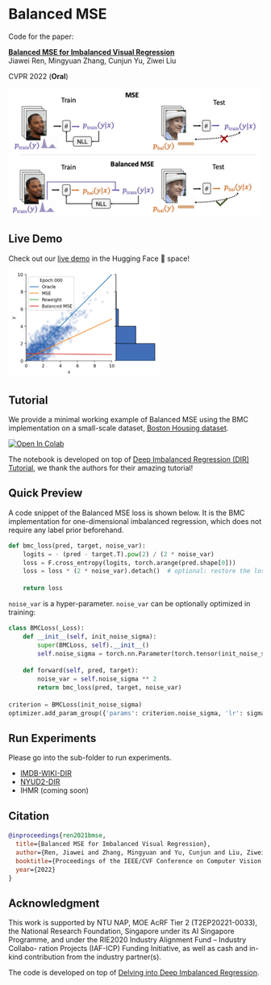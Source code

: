 # Balanced MSE
Code for the paper:

**[Balanced MSE for Imbalanced Visual Regression](https://arxiv.org/abs/2203.16427)**  
Jiawei Ren, Mingyuan Zhang, Cunjun Yu, Ziwei Liu

CVPR 2022 (**Oral**)

<div align="left">
  <img src="figures/intro.png" width="500px" />
</div>


## Live Demo

Check out our [live demo](https://huggingface.co/spaces/jiawei011/Demo-Balanced-MSE) in the Hugging Face :hugs: space!

<div align="left">
  <img src="figures/regress.gif" width="300px" />
</div>

## Tutorial

We provide a minimal working example of Balanced MSE using the BMC implementation on a small-scale dataset, 
[Boston Housing dataset](https://www.cs.toronto.edu/~delve/data/boston/bostonDetail.html). 

<p class="aligncenter">
    <a href="https://colab.research.google.com/github/jiawei-ren/BalancedMSE/blob/main/tutorial/balanced_mse.ipynb" target="_parent">
        <img src="https://colab.research.google.com/assets/colab-badge.svg" alt="Open In Colab"/>
    </a> 
</p>

The notebook is developed on top of [Deep Imbalanced Regression (DIR) Tutorial](https://github.com/YyzHarry/imbalanced-regression/tree/main/tutorial),
we thank the authors for their amazing tutorial!

## Quick Preview
A code snippet of the Balanced MSE loss is shown below.
It is the BMC implementation for one-dimensional imbalanced regression,
which does not require any label prior beforehand.
```python
def bmc_loss(pred, target, noise_var):
    logits = - (pred - target.T).pow(2) / (2 * noise_var)
    loss = F.cross_entropy(logits, torch.arange(pred.shape[0]))
    loss = loss * (2 * noise_var).detach()  # optional: restore the loss scale

    return loss
```
`noise_var` is a hyper-parameter. `noise_var` can be optionally optimized in training:
```python
class BMCLoss(_Loss):
    def __init__(self, init_noise_sigma):
        super(BMCLoss, self).__init__()
        self.noise_sigma = torch.nn.Parameter(torch.tensor(init_noise_sigma))

    def forward(self, pred, target):
        noise_var = self.noise_sigma ** 2
        return bmc_loss(pred, target, noise_var)

criterion = BMCLoss(init_noise_sigma)
optimizer.add_param_group({'params': criterion.noise_sigma, 'lr': sigma_lr, 'name': 'noise_sigma'})

```

## Run Experiments

Please go into the sub-folder to run experiments.

- [IMDB-WIKI-DIR](./imdb-wiki-dir)
- [NYUD2-DIR](./nyud2-dir)
- IHMR (coming soon)

## Citation
```bib
@inproceedings{ren2021bmse,
  title={Balanced MSE for Imbalanced Visual Regression},
  author={Ren, Jiawei and Zhang, Mingyuan and Yu, Cunjun and Liu, Ziwei},
  booktitle={Proceedings of the IEEE/CVF Conference on Computer Vision and Pattern Recognition},
  year={2022}
}
```

## Acknowledgment

This work is supported by NTU NAP, MOE AcRF Tier 2 (T2EP20221-0033), the National Research Foundation, Singapore under its AI Singapore Programme, and under the RIE2020 Industry Alignment Fund – Industry Collabo- ration Projects (IAF-ICP) Funding Initiative, as well as cash and in-kind contribution from the industry partner(s).

The code is developed on top of [Delving into Deep Imbalanced Regression](https://github.com/YyzHarry/imbalanced-regression).




